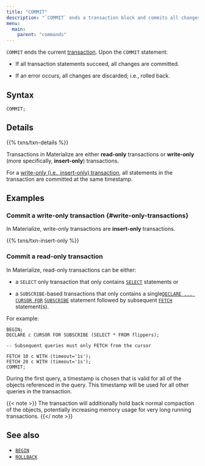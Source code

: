 ```yaml
---
title: "COMMIT"
description: "`COMMIT` ends a transaction block and commits all changes if the transaction statements succeed."
menu:
  main:
    parent: "commands"
---
```


`COMMIT` ends the current [transaction](/sql/begin/#details). Upon the `COMMIT`
statement:

- If all transaction statements succeed, all changes are committed.

- If an error occurs, all changes are discarded; i.e., rolled back.

## Syntax

```mzsql
COMMIT;
```

## Details

{{% txns/txn-details %}}

Transactions in Materialize are either **read-only** transactions or
**write-only** (more specifically, **insert-only**) transactions.

For a [write-only (i.e., insert-only)
transaction](/sql/begin/#write-only-transactions), all statements in the
transaction are committed at the same timestamp.

## Examples

### Commit a write-only transaction {#write-only-transactions}

In Materialize, write-only transactions are **insert-only** transactions.

{{% txns/txn-insert-only %}}

### Commit a read-only transaction

In Materialize, read-only transactions can be either:

- a `SELECT` only transaction that only contains [`SELECT`] statements or

- a `SUBSCRIBE`-based transactions that only contains a single[`DECLARE ...
  CURSOR FOR`] [`SUBSCRIBE`] statement followed by subsequent
  [`FETCH`](/sql/fetch) statement(s).

For example:

```mzsql
BEGIN;
DECLARE c CURSOR FOR SUBSCRIBE (SELECT * FROM flippers);

-- Subsequent queries must only FETCH from the cursor

FETCH 10 c WITH (timeout='1s');
FETCH 20 c WITH (timeout='1s');
COMMIT;
```

During the first query, a timestamp is chosen that is valid for all of the
objects referenced in the query. This timestamp will be used for all other
queries in the transaction.

{{< note >}}
The transaction will additionally hold back normal compaction of the objects,
potentially increasing memory usage for very long running transactions.
{{</ note >}}

## See also

- [`BEGIN`]
- [`ROLLBACK`]

[`BEGIN`]: /sql/begin/
[`ROLLBACK`]: /sql/rollback/
[`COMMIT`]: /sql/commit/
[`SELECT`]: /sql/select/
[`SUBSCRIBE`]: /sql/subscribe/
[`DECLARE ... CURSOR FOR`]: /sql/declare/
[`INSERT`]: /sql/insert
